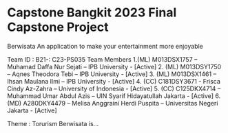 # Capstone Bangkit 2023 Final Capstone Project
Berwisata
An application to make your entertainment more enjoyable

Team ID : B21-: C23-PS035
Team Members
1.(ML) M013DSX1757 – Muhamad Daffa Nur Sejati – IPB University - [Active]
2. (ML) M013DSY1750 – Aqnes Theodora Tebi – IPB University - [Active]
3. (ML) M013DSX1461 – Ihsan Maulana Ilmi – IPB University - [Active]
4. (CC) C181DSY3671 - Frisca Cindy Az-Zahra – University of Indonesia - [Active]
5. (CC) C125DKX4714 – Muhammad Umar Abdul Azis – UIN Syarif Hidayatullah Jakarta -
[Active]
6. (MD) A280DKY4479 – Melisa Anggraini Herdi Puspita – Universitas Negeri Jakarta -
[Active]


Theme : Torurism
Berwisata is...
